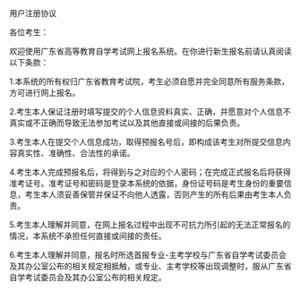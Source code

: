 用户注册协议

各位考生：

欢迎使用广东省高等教育自学考试网上报名系统。在你进行新生报名前请认真阅读以下条款： 

1.本系统的所有权归广东省教育考试院，考生必须自愿并完全同意所有服务条款，方可进行网上报名。 

2.考生本人保证注册时填写提交的个人信息资料真实、正确，并愿意对个人信息不真实或不正确而导致无法参加考试以及其他直接或间接的后果负责。 

3.考生本人在提交个人信息成功，取得预报名号后，即构成该考生对所提交信息内容真实性、准确性、合法性的承诺。 

4.考生本人完成预报名后，将得到与之对应的个人密码；在完成正式报名后将获得准考证号。准考证号和密码是登录本系统的依据，身份证号码是考生身份的重要信息，考生本人须妥善保管并保证不向他人透露，否则产生的所有后果由考生本人负责。 

5.考生本人理解并同意，在网上报名过程中出现不可抗力所引起的无法正常报名的情况，本系统不承担任何直接或间接的责任。 

6.考生本人理解并同意，报名时所选首报专业-主考学校与广东省自学考试委员会及其办公室公布的相关规定相抵触，或专业、主考学校等出现调整时，服从广东省自学考试委员会及其办公室公布的相关规定。